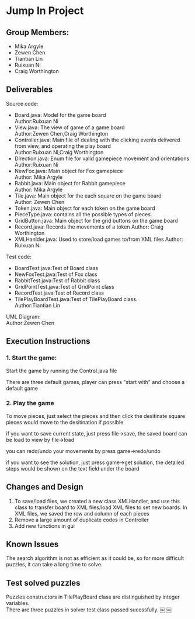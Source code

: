 # Jump In Project
## Group Members:
- Mika Argyle
- Zewen Chen
- Tiantian Lin
- Ruixuan Ni
- Craig Worthington

## Deliverables

Source code:
* Board.java: Model for the game board  
Author:Ruixuan Ni
* View.java: The view of game of a game board  
Author:Zewen Chen,Craig Worthington
* Controller.java: Main file of dealing with the clicking events delivered from view, and operating the play board  
Author:Ruixuan Ni,Craig Worthington
* Direction.java: Enum file for valid gamepiece movement and orientations  
Author:Ruixuan Ni
* NewFox.java: Main object for Fox gamepiece  
Author: Mika Argyle
* Rabbit.java: Main object for Rabbit gamepiece  
Author: Mika Argyle
* Tile.java: Main object for the each square on the game board  
Author: Zewen Chen
* Token.java: Main object for each token on the game board  
* PieceType.java: contains all the possible types of pieces.
* GridButton.java: Main object for the grid buttons on the game board
* Record.java: Records the movements of a token
Author: Craig Worthington
* XMLHanlder.java: Used to store/load games to/from XML files
Author: Ruixuan Ni

Test code:
* BoardTest.java:Test of Board class
* NewFoxTest.java:Test of Fox class
* RabbitTest.java:Test of Rabbit class
* GridPointTest.java:Test of GridPoint class 
* RecordTest.java:Test of Record class
* TilePlayBoardTest.java:Test of TilePlayBoard class.   
Author:Tiantian Lin

UML Diagram:     
Author:Zewen Chen



## Execution Instructions
### 1. Start the game:
Start the game by running the Control.java file

There are three default games, player can press "start with" and choose a default game
### 2. Play the game
To move pieces, just select the pieces and then click the desitinate square
pieces would move to the desitination if possible

if you want to save current state, just press file->save, the saved board can be load to view by file->load

you can redo/undo your movements by press game->redo/undo

if you want to see the solution, just press game->get solution, the detailed steps would be shown on the text field under the board
## Changes and Design
1. To save/load files, we created a new class XMLHandler, and use this class to transfer board to XML files/load XML files to set new boards. In XML files, we saved the row and column of each pieces
2. Remove a large amount of duplicate codes in Controller
3. Add new functions in gui
  
## Known Issues
The search algorithm is not as efficient as it could be, so for more difficult puzzles, it can take a long time to solve. 

## Test solved puzzles

Puzzles constructors in TilePlayBoard class are distinguished by integer variables.  
There are three puzzles in solver test class passed sucessfully.
￼
￼
